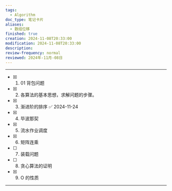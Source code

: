 ```yaml
---
tags:
  - Algorithm
doc_type: 笔记卡片
aliases:
  - 数组位移
finished: true
creation: 2024-11-08T20:33:00
modification: 2024-11-08T20:33:00
description: 
review-frequency: normal
reviewed: 2024年-11月-08日
---
```

---

- [x] 1. 01 背包问题
- [x] 2. 各算法的基本思想，求解问题的步骤。
- [x] 3. 渐进阶的排序 ✅ 2024-11-24
- [x] 4. 毕波那契
- [x] 5. 流水作业调度
- [x] 6. 矩阵连乘
- [ ] 7. 装载问题
- [ ] 8. 贪心算法的证明
- [x] 9. O 的性质

---

